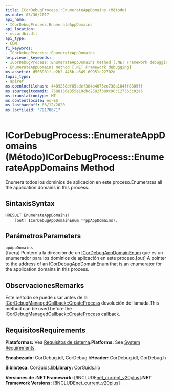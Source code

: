 ```yaml
---
title: ICorDebugProcess::EnumerateAppDomains (Método)
ms.date: 03/30/2017
api_name:
- ICorDebugProcess.EnumerateAppDomains
api_location:
- mscordbi.dll
api_type:
- COM
f1_keywords:
- ICorDebugProcess::EnumerateAppDomains
helpviewer_keywords:
- ICorDebugProcess::EnumerateAppDomains method [.NET Framework debugging]
- EnumerateAppDomains method [.NET Framework debugging]
ms.assetid: d508981f-e2b2-445b-a649-69951c22702d
topic_type:
- apiref
ms.openlocfilehash: 4489238df05edef384b4073ee738a184ff8809ff
ms.sourcegitcommit: 7588136e355e10cbc2582f389c90c127363c02a5
ms.translationtype: MT
ms.contentlocale: es-ES
ms.lasthandoff: 03/12/2020
ms.locfileid: "79178671"
---
```

# <a name="icordebugprocessenumerateappdomains-method"></a><span data-ttu-id="a856b-102">ICorDebugProcess::EnumerateAppDomains (Método)</span><span class="sxs-lookup"><span data-stu-id="a856b-102">ICorDebugProcess::EnumerateAppDomains Method</span></span>
<span data-ttu-id="a856b-103">Enumera todos los dominios de aplicación en este proceso.</span><span class="sxs-lookup"><span data-stu-id="a856b-103">Enumerates all the application domains in this process.</span></span>  
  
## <a name="syntax"></a><span data-ttu-id="a856b-104">Sintaxis</span><span class="sxs-lookup"><span data-stu-id="a856b-104">Syntax</span></span>  
  
``` cpp
HRESULT EnumerateAppDomains(  
    [out] ICorDebugAppDomainEnum **ppAppDomains);  
```  
  
## <a name="parameters"></a><span data-ttu-id="a856b-105">Parámetros</span><span class="sxs-lookup"><span data-stu-id="a856b-105">Parameters</span></span>  
 `ppAppDomains`  
 <span data-ttu-id="a856b-106">[fuera] Puntero a la dirección de un [ICorDebugAppDomainEnum](icordebugappdomainenum-interface.md) que es un enumerador para los dominios de aplicación en este proceso.</span><span class="sxs-lookup"><span data-stu-id="a856b-106">[out] A pointer to the address of an [ICorDebugAppDomainEnum](icordebugappdomainenum-interface.md) that is an enumerator for the application domains in this process.</span></span>  
  
## <a name="remarks"></a><span data-ttu-id="a856b-107">Observaciones</span><span class="sxs-lookup"><span data-stu-id="a856b-107">Remarks</span></span>  
 <span data-ttu-id="a856b-108">Este método se puede usar antes de la [ICorDebugManagedCallback::CreateProcess](icordebugmanagedcallback-createprocess-method.md) devolución de llamada.</span><span class="sxs-lookup"><span data-stu-id="a856b-108">This method can be used before the [ICorDebugManagedCallback::CreateProcess](icordebugmanagedcallback-createprocess-method.md) callback.</span></span>  
  
## <a name="requirements"></a><span data-ttu-id="a856b-109">Requisitos</span><span class="sxs-lookup"><span data-stu-id="a856b-109">Requirements</span></span>  
 <span data-ttu-id="a856b-110">**Plataformas:** Vea [Requisitos de sistema](../../../../docs/framework/get-started/system-requirements.md).</span><span class="sxs-lookup"><span data-stu-id="a856b-110">**Platforms:** See [System Requirements](../../../../docs/framework/get-started/system-requirements.md).</span></span>  
  
 <span data-ttu-id="a856b-111">**Encabezado:** CorDebug.idl, CorDebug.h</span><span class="sxs-lookup"><span data-stu-id="a856b-111">**Header:** CorDebug.idl, CorDebug.h</span></span>  
  
 <span data-ttu-id="a856b-112">**Biblioteca:** CorGuids.lib</span><span class="sxs-lookup"><span data-stu-id="a856b-112">**Library:** CorGuids.lib</span></span>  
  
 <span data-ttu-id="a856b-113">**Versiones de .NET Framework:** [!INCLUDE[net_current_v20plus](../../../../includes/net-current-v20plus-md.md)]</span><span class="sxs-lookup"><span data-stu-id="a856b-113">**.NET Framework Versions:** [!INCLUDE[net_current_v20plus](../../../../includes/net-current-v20plus-md.md)]</span></span>
